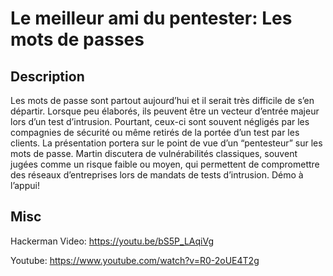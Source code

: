 # Le meilleur ami du pentester: Les mots de passes

## Description

Les mots de passe sont partout aujourd’hui et il serait très difficile de s’en départir. Lorsque peu élaborés, ils peuvent être un vecteur d’entrée majeur lors d’un test d’intrusion. Pourtant, ceux-ci sont souvent négligés par les compagnies de sécurité ou même retirés de la portée d’un test par les clients. La présentation portera sur le point de vue d’un “pentesteur” sur les mots de passe. Martin discutera de vulnérabilités classiques, souvent jugées comme un risque faible ou moyen, qui permettent de compromettre des réseaux d’entreprises lors de mandats de tests d’intrusion. Démo à l’appui!

## Misc

Hackerman Video: https://youtu.be/bS5P_LAqiVg

Youtube: https://www.youtube.com/watch?v=R0-2oUE4T2g
